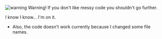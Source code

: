 <img alt="warning" src="https://www.freeiconspng.com/images/warning-icon-png"> Warning! If you don't like messy code you shouldn't go further.

I know I know... I'm on it.

 - Also, the code doesn't work currently because I changed some file names.
